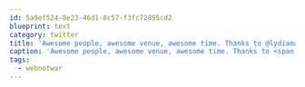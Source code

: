 ```yaml
---
id: 5a9ef524-8e23-46d1-8c57-f3fc72895cd2
blueprint: text
category: twitter
title: 'Awesome people, awesome venue, awesome time. Thanks to @lydiamale  @InteropQueen  @maijasimpanen for making it happen #webnotwar'
caption: 'Awesome people, awesome venue, awesome time. Thanks to <span class="username username_linked">@<a href="https://twitter.com/lydiamale" title="Lydia Male">lydiamale</a></span>  <span class="username username_linked">@<a href="https://twitter.com/InteropQueen" title="Julia Stowell">InteropQueen</a></span>  <span class="username username_linked">@<a href="https://twitter.com/maijasimpanen" title="Maija Simpanen">maijasimpanen</a></span> for making it happen <span class="hashtag hashtag_local">#<a href="http://tweettemp.darylchymko.ca/?tag=webnotwar">webnotwar</a>'
tags:
  - webnotwar
---
```

